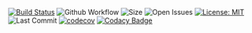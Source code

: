 [![Build Status](https://travis-ci.org/AY2021S1-CS2113T-F12-2/tp.svg?branch=master)](https://travis-ci.org/AY2021S1-CS2113T-F12-2/tp) ![Github Workflow](https://img.shields.io/github/workflow/status/AY2021S1-CS2113T-F12-2/tp/Java%20CI) ![Size](https://img.shields.io/github/repo-size/AY2021S1-CS2113T-F12-2/tp) ![Open Issues](https://img.shields.io/github/issues-raw/AY2021S1-CS2113T-F12-2/tp) [![License: MIT](https://img.shields.io/badge/License-MIT-blue.svg)](https://opensource.org/licenses/MIT) ![Last Commit](https://img.shields.io/github/last-commit/AY2021S1-CS2113T-F12-2/tp) [![codecov](https://codecov.io/gh/AY2021S1-CS2113T-F12-2/tp/branch/master/graph/badge.svg?token=2H6O4KMWRA)](Codecov) [![Codacy Badge](https://app.codacy.com/project/badge/Grade/fac33332a53745f990829c425c499621)](https://www.codacy.com/gh/AY2021S1-CS2113T-F12-2/tp/dashboard?utm_source=github.com&amp;utm_medium=referral&amp;utm_content=AY2021S1-CS2113T-F12-2/tp&amp;utm_campaign=Badge_Grade)
